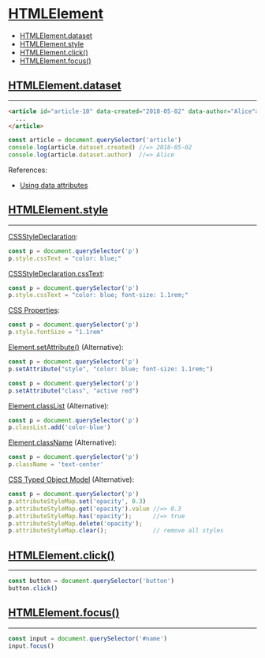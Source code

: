 # [HTMLElement](https://developer.mozilla.org/en-US/docs/Web/API/HTMLElement)

* [HTMLElement.dataset](#htmlelementdataset)
* [HTMLElement.style](#htmlelementstyle)
* [HTMLElement.click()](#htmlelementclick)
* [HTMLElement.focus()](#htmlelementfocus)

## [HTMLElement.dataset](https://developer.mozilla.org/en-US/docs/Web/API/HTMLElement/dataset)
---

```html
<article id="article-10" data-created="2018-05-02" data-author="Alice">
  ...
</article>
```

```js
const article = document.querySelector('article')
console.log(article.dataset.created) //=> 2018-05-02
console.log(article.dataset.author)  //=> Alice
```

References:
* [Using data attributes](https://developer.mozilla.org/en-US/docs/Learn/HTML/Howto/Use_data_attributes)

## [HTMLElement.style](https://developer.mozilla.org/en-US/docs/Web/API/HTMLElement/style)
---

[CSSStyleDeclaration](https://developer.mozilla.org/en-US/docs/Web/API/CSSStyleDeclaration):
```js
const p = document.querySelector('p')
p.style.cssText = "color: blue;"
```

[CSSStyleDeclaration.cssText](https://developer.mozilla.org/en-US/docs/Web/API/CSSStyleDeclaration/cssText):
```js
const p = document.querySelector('p')
p.style.cssText = "color: blue; font-size: 1.1rem;"
```

[CSS Properties](https://developer.mozilla.org/en-US/docs/Web/CSS/CSS_Properties_Reference):
```js
const p = document.querySelector('p')
p.style.fontSize = "1.1rem"
```

[Element.setAttribute()](https://developer.mozilla.org/en-US/docs/Web/API/Element/setAttribute) (Alternative):
```js
const p = document.querySelector('p')
p.setAttribute("style", "color: blue; font-size: 1.1rem;")
```

```js
const p = document.querySelector('p')
p.setAttribute("class", "active red")
```

[Element.classList](https://developer.mozilla.org/en-US/docs/Web/API/Element/classList) (Alternative):
```js
const p = document.querySelector('p')
p.classList.add('color-blue')
```

[Element.className](https://developer.mozilla.org/en-US/docs/Web/API/Element/className) (Alternative):
```js
const p = document.querySelector('p')
p.className = 'text-center'
```

[CSS Typed Object Model](https://developers.google.com/web/updates/2018/04/nic66#cssom) (Alternative):
```js
const p = document.querySelector('p')
p.attributeStyleMap.set('opacity', 0.3)
p.attributeStyleMap.get('opacity').value //=> 0.3
p.attributeStyleMap.has('opacity');      //=> true
p.attributeStyleMap.delete('opacity');
p.attributeStyleMap.clear();             // remove all styles
```

## [HTMLElement.click()](https://developer.mozilla.org/en-US/docs/Web/API/HTMLElement/click)
---

```js
const button = document.querySelector('button')
button.click()
```

## [HTMLElement.focus()](https://developer.mozilla.org/en-US/docs/Web/API/HTMLElement/focus)
---

```js
const input = document.querySelector('#name')
input.focus()
```
